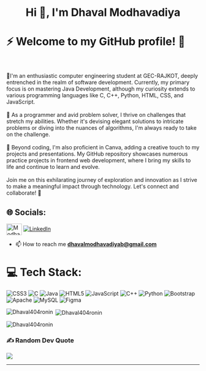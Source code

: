 <h1 align="center">Hi 👋, I'm Dhaval Modhavadiya</h1>

# ⚡ Welcome to my GitHub profile! 🚀
<br><br>🔭I'm an enthusiastic computer engineering student at GEC-RAJKOT, deeply entrenched in the realm of software development. Currently, my primary focus is on mastering Java Development, although my curiosity extends to various programming languages like C, C++, Python, HTML, CSS, and JavaScript.<br><br>🤝 As a programmer and avid problem solver, I thrive on challenges that stretch my abilities. Whether it's devising elegant solutions to intricate problems or diving into the nuances of algorithms, I'm always ready to take on the challenge.<br><br>🌱 Beyond coding, I'm also proficient in Canva, adding a creative touch to my projects and presentations. My GitHub repository showcases numerous practice projects in frontend web development, where I bring my skills to life and continue to learn and evolve.<br><br>Join me on this exhilarating journey of exploration and innovation as I strive to make a meaningful impact through technology. Let's connect and collaborate! 🌟


## 🌐 Socials:
<a href="https://www.leetcode.com/VIKRAM_RONIN" target="blank"><img align="center" src="https://raw.githubusercontent.com/rahuldkjain/github-profile-readme-generator/master/src/images/icons/Social/leet-code.svg" alt="Modhavadiya Dhaval" height="30" width="40" /></a>
[![LinkedIn](https://img.shields.io/badge/LinkedIn-%230077B5.svg?logo=linkedin&logoColor=white)](https://linkedin.com/in/https://www.linkedin.com/in/dhaval-modhavadiya-84410822a/) 
- 📫 How to reach me **dhavalmodhavadiyab@gmail.com**

# 💻 Tech Stack:
![CSS3](https://img.shields.io/badge/css3-%231572B6.svg?style=plastic&logo=css3&logoColor=white) ![C](https://img.shields.io/badge/c-%2300599C.svg?style=plastic&logo=c&logoColor=white) ![Java](https://img.shields.io/badge/java-%23ED8B00.svg?style=plastic&logo=openjdk&logoColor=white) ![HTML5](https://img.shields.io/badge/html5-%23E34F26.svg?style=plastic&logo=html5&logoColor=white) ![JavaScript](https://img.shields.io/badge/javascript-%23323330.svg?style=plastic&logo=javascript&logoColor=%23F7DF1E) ![C++](https://img.shields.io/badge/c++-%2300599C.svg?style=plastic&logo=c%2B%2B&logoColor=white) ![Python](https://img.shields.io/badge/python-3670A0?style=plastic&logo=python&logoColor=ffdd54) ![Bootstrap](https://img.shields.io/badge/bootstrap-%238511FA.svg?style=plastic&logo=bootstrap&logoColor=white) ![Apache](https://img.shields.io/badge/apache-%23D42029.svg?style=plastic&logo=apache&logoColor=white) ![MySQL](https://img.shields.io/badge/mysql-%2300000f.svg?style=plastic&logo=mysql&logoColor=white) ![Figma](https://img.shields.io/badge/figma-%23F24E1E.svg?style=plastic&logo=figma&logoColor=white)

<p><img align="left" src="https://github-readme-stats.vercel.app/api/top-langs?username=Dhaval404ronin&show_icons=true&locale=en&layout=compact" alt="Dhaval404ronin" /></p>

<p>&nbsp;<img align="center" src="https://github-readme-stats.vercel.app/api?username=Dhaval404ronin&show_icons=true&locale=en" alt="Dhaval404ronin" /></p>

<p><img align="center" src="https://github-readme-streak-stats.herokuapp.com/?user=Dhaval404ronin&" alt="Dhaval404ronin" /></p>

### ✍️ Random Dev Quote
![](https://quotes-github-readme.vercel.app/api?type=horizontal&theme=gruvbox)


<!-- ### 😂 Random Dev Meme -->
<!-- img src='https://randommeme-five.vercel.app/' style="height: 400px;"/ -->

---
<!-- Proudly created with GPRM ( https://gprm.itsvg.in ) -->
